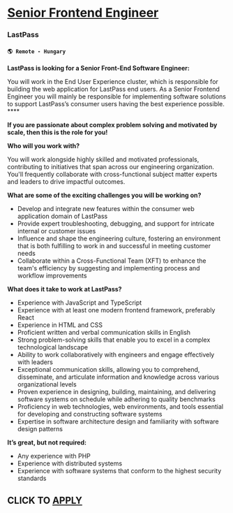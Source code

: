 # [Senior Frontend Engineer](https://www.remotewlb.com/apply/senior-frontend-engineer-108551)  
### LastPass  
#### `🌎 Remote - Hungary`  

**LastPass is looking for a Senior Front-End Software Engineer:**

You will work in the End User Experience cluster, which is responsible for building the web application for LastPass end users. As a Senior Frontend Engineer you will mainly be responsible for implementing software solutions to support LastPass’s consumer users having the best experience possible. ****

**If you are passionate about complex problem solving and motivated by scale, then this is the role for you!**

**Who will you work with?**

You will work alongside highly skilled and motivated professionals, contributing to initiatives that span across our engineering organization. You'll frequently collaborate with cross-functional subject matter experts and leaders to drive impactful outcomes.

**What are some of the exciting challenges you will be working on?**

  * Develop and integrate new features within the consumer web application domain of LastPass
  * Provide expert troubleshooting, debugging, and support for intricate internal or customer issues
  * Influence and shape the engineering culture, fostering an environment that is both fulfilling to work in and successful in meeting customer needs
  * Collaborate within a Cross-Functional Team (XFT) to enhance the team's efficiency by suggesting and implementing process and workflow improvements

**What does it take to work at LastPass?**

  * Experience with JavaScript and TypeScript
  * Experience with at least one modern frontend framework, preferably React
  * Experience in HTML and CSS
  * Proficient written and verbal communication skills in English
  * Strong problem-solving skills that enable you to excel in a complex technological landscape
  * Ability to work collaboratively with engineers and engage effectively with leaders
  * Exceptional communication skills, allowing you to comprehend, disseminate, and articulate information and knowledge across various organizational levels
  * Proven experience in designing, building, maintaining, and delivering software systems on schedule while adhering to quality benchmarks
  * Proficiency in web technologies, web environments, and tools essential for developing and constructing software systems
  * Expertise in software architecture design and familiarity with software design patterns

**It’s great, but not required:**

  * Any experience with PHP
  * Experience with distributed systems
  * Experience with software systems that conform to the highest security standards

  
## CLICK TO [APPLY](https://www.remotewlb.com/apply/senior-frontend-engineer-108551)

